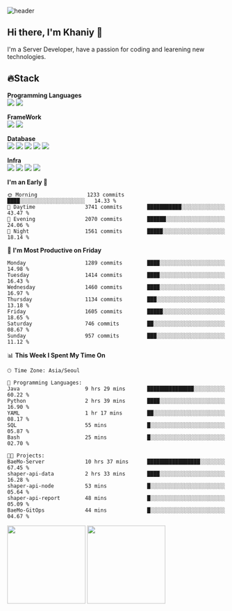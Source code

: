 ![header](https://capsule-render.vercel.app/api?type=soft&text=Welcome!&color=auto&height=200&section=header&fontSize=70)

## Hi there, I'm Khaniy 👋
I'm a Server Developer, have a passion for coding and learening new technologies.
<!-- <br> 📫 Email : kangh1596@gmail.com 
<br> 📝 Blog  : khan03.tistory.com/
<br> <img src="https://img.shields.io/badge/Email-222222?style=for-the-badge&logo=Gmail&logoColor=white">
<br> <img src="https://img.shields.io/badge/Blog -222222?style=for-the-badge&logo=Tistory&logoColor=white">
[hank0302's Blog](https://khan03.tistory.com/)
-->
## 🔥Stack 

**Programming Languages** <br>
 <img src="https://img.shields.io/badge/JAVA-E6522C?style=for-the-badge&logo=Java&logoColor=white">
 <img src="https://img.shields.io/badge/Python-3776AB?style=for-the-badge&logo=python&logoColor=white">

**FrameWork** <br>
<img src="https://img.shields.io/badge/SpringBoot-6DB33F?style=for-the-badge&logo=SpringBoot&logoColor=white">
<img src="https://img.shields.io/badge/FastAPI-009688?style=for-the-badge&logo=FastAPI&logoColor=white">

**Database** <br>
<img src="https://img.shields.io/badge/MySQL-4479A1?style=for-the-badge&logo=MySQL&logoColor=white">
<img src="https://img.shields.io/badge/MariaDB-003545?style=for-the-badge&logo=MariaDB&logoColor=white">
<img src="https://img.shields.io/badge/MongoDB-47A248?style=for-the-badge&logo=MongoDB&logoColor=white">
<img src="https://img.shields.io/badge/Redis-DC382D?style=for-the-badge&logo=Redis&logoColor=white">
<img src="https://img.shields.io/badge/PostgreSQL-4169E1?style=for-the-badge&logo=PostgreSQL&logoColor=white">

**Infra** <br>
<img src="https://img.shields.io/badge/Docker-2496ED?style=for-the-badge&logo=Docker&logoColor=white">
<img src="https://img.shields.io/badge/Kubernetes-326CE5?style=for-the-badge&logo=Kubernetes&logoColor=white">
<img src="https://img.shields.io/badge/Prometheus-E6522C?style=for-the-badge&logo=prometheus&logoColor=white">
<img src="https://img.shields.io/badge/Grafana-F46800?style=for-the-badge&logo=grafana&logoColor=white">

<!--START_SECTION:waka-->
**I'm an Early 🐤** 

```text
🌞 Morning                1233 commits        ████░░░░░░░░░░░░░░░░░░░░░   14.33 % 
🌆 Daytime                3741 commits        ███████████░░░░░░░░░░░░░░   43.47 % 
🌃 Evening                2070 commits        ██████░░░░░░░░░░░░░░░░░░░   24.06 % 
🌙 Night                  1561 commits        █████░░░░░░░░░░░░░░░░░░░░   18.14 % 
```
📅 **I'm Most Productive on Friday** 

```text
Monday                   1289 commits        ████░░░░░░░░░░░░░░░░░░░░░   14.98 % 
Tuesday                  1414 commits        ████░░░░░░░░░░░░░░░░░░░░░   16.43 % 
Wednesday                1460 commits        ████░░░░░░░░░░░░░░░░░░░░░   16.97 % 
Thursday                 1134 commits        ███░░░░░░░░░░░░░░░░░░░░░░   13.18 % 
Friday                   1605 commits        █████░░░░░░░░░░░░░░░░░░░░   18.65 % 
Saturday                 746 commits         ██░░░░░░░░░░░░░░░░░░░░░░░   08.67 % 
Sunday                   957 commits         ███░░░░░░░░░░░░░░░░░░░░░░   11.12 % 
```


📊 **This Week I Spent My Time On** 

```text
🕑︎ Time Zone: Asia/Seoul

💬 Programming Languages: 
Java                     9 hrs 29 mins       ███████████████░░░░░░░░░░   60.22 % 
Python                   2 hrs 39 mins       ████░░░░░░░░░░░░░░░░░░░░░   16.90 % 
YAML                     1 hr 17 mins        ██░░░░░░░░░░░░░░░░░░░░░░░   08.17 % 
SQL                      55 mins             █░░░░░░░░░░░░░░░░░░░░░░░░   05.87 % 
Bash                     25 mins             █░░░░░░░░░░░░░░░░░░░░░░░░   02.70 % 

🐱‍💻 Projects: 
BaeMo-Server             10 hrs 37 mins      █████████████████░░░░░░░░   67.45 % 
shaper-api-data          2 hrs 33 mins       ████░░░░░░░░░░░░░░░░░░░░░   16.28 % 
shaper-api-node          53 mins             █░░░░░░░░░░░░░░░░░░░░░░░░   05.64 % 
shaper-api-report        48 mins             █░░░░░░░░░░░░░░░░░░░░░░░░   05.09 % 
BaeMo-GitOps             44 mins             █░░░░░░░░░░░░░░░░░░░░░░░░   04.67 % 
```


<!--END_SECTION:waka-->
<p>
  <img height="180em" src="https://github-readme-stats-khaniys-projects.vercel.app/api?username=khaniy&show_icons=true&include_all_commits=true&theme=dracula">
  <img height="180em" src="https://github-readme-stats-khaniys-projects.vercel.app/api/top-langs?username=khaniy&layout=compact&theme=dracula">
</p>

